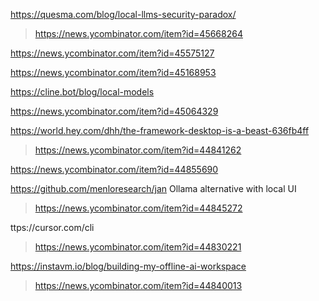 https://quesma.com/blog/local-llms-security-paradox/
> https://news.ycombinator.com/item?id=45668264

https://news.ycombinator.com/item?id=45575127

https://news.ycombinator.com/item?id=45168953

https://cline.bot/blog/local-models

https://news.ycombinator.com/item?id=45064329

https://world.hey.com/dhh/the-framework-desktop-is-a-beast-636fb4ff
> https://news.ycombinator.com/item?id=44841262

https://news.ycombinator.com/item?id=44855690

https://github.com/menloresearch/jan Ollama alternative with local UI
> https://news.ycombinator.com/item?id=44845272

ttps://cursor.com/cli
> https://news.ycombinator.com/item?id=44830221

https://instavm.io/blog/building-my-offline-ai-workspace
> https://news.ycombinator.com/item?id=44840013